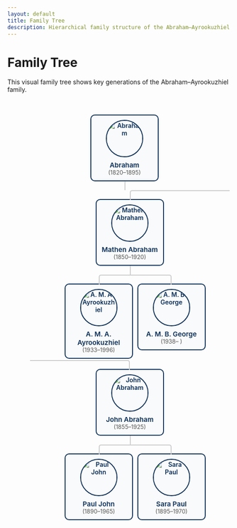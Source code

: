 ```yaml
---
layout: default
title: Family Tree
description: Hierarchical family structure of the Abraham–Ayrookuzhiel family
---
```


# Family Tree

This visual family tree shows key generations of the Abraham–Ayrookuzhiel family.

<div class="tree">
  <ul>
    <li>
      <a href="#">
        <img src="/assets/images/abraham.jpg" alt="Abraham" />
        <div class="name">Abraham</div>
        <div class="years">(1820–1895)</div>
      </a>
      <ul>
        <li>
          <a href="#">
            <img src="/assets/images/mathen.jpg" alt="Mathen Abraham" />
            <div class="name">Mathen Abraham</div>
            <div class="years">(1850–1920)</div>
          </a>
          <ul>
            <li>
              <a href="#">
                <img src="/assets/images/amaa.jpg" alt="A. M. A. Ayrookuzhiel" />
                <div class="name">A. M. A. Ayrookuzhiel</div>
                <div class="years">(1933–1996)</div>
              </a>
            </li>
            <li>
              <a href="#">
                <img src="/assets/images/george.jpg" alt="A. M. B. George" />
                <div class="name">A. M. B. George</div>
                <div class="years">(1938– )</div>
              </a>
            </li>
          </ul>
        </li>
        <li>
          <a href="#">
            <img src="/assets/images/john.jpg" alt="John Abraham" />
            <div class="name">John Abraham</div>
            <div class="years">(1855–1925)</div>
          </a>
          <ul>
            <li>
              <a href="#">
                <img src="/assets/images/paul.jpg" alt="Paul John" />
                <div class="name">Paul John</div>
                <div class="years">(1890–1965)</div>
              </a>
            </li>
            <li>
              <a href="#">
                <img src="/assets/images/sara.jpg" alt="Sara Paul" />
                <div class="name">Sara Paul</div>
                <div class="years">(1895–1970)</div>
              </a>
            </li>
          </ul>
        </li>
      </ul>
    </li>
  </ul>
</div>

<style>
/* =========================================================
   Simple CSS Family Tree (Responsive, with photos)
   Works inside Markdown + Jekyll default layout
   ========================================================= */
.tree {
  width: 100%;
  overflow-x: auto;
  padding-bottom: 2rem;
  text-align: center;
}

.tree ul {
  padding-top: 20px;
  position: relative;
  transition: all 0.5s;
  display: inline-block;
}

.tree li {
  float: left;
  text-align: center;
  list-style-type: none;
  position: relative;
  padding: 20px 5px 0 5px;
  transition: all 0.5s;
}

/* Connectors */
.tree li::before,
.tree li::after {
  content: '';
  position: absolute;
  top: 0;
  right: 50%;
  border-top: 2px solid #ccc;
  width: 50%;
  height: 20px;
}

.tree li::after {
  right: auto;
  left: 50%;
  border-left: 2px solid #ccc;
}

.tree li:only-child::after,
.tree li:only-child::before {
  display: none;
}

.tree li:only-child {
  padding-top: 0;
}

.tree li:first-child::before,
.tree li:last-child::after {
  border: 0 none;
}

.tree li:last-child::before {
  border-right: 2px solid #ccc;
  border-radius: 0 5px 0 0;
}

.tree li:first-child::after {
  border-radius: 5px 0 0 0;
}

.tree ul ul::before {
  content: '';
  position: absolute;
  top: 0;
  left: 50%;
  border-left: 2px solid #ccc;
  width: 0;
  height: 20px;
}

/* Node cards */
.tree a {
  border: 2px solid #0a2e57;
  padding: 10px;
  text-decoration: none;
  color: #0a2e57;
  font-weight: 600;
  display: inline-block;
  border-radius: 10px;
  transition: all 0.3s;
  background: #f9fafb;
  width: 130px;
}

.tree a:hover {
  background: #0a2e57;
  color: #fff;
  border-color: #0a2e57;
}

.tree a img {
  width: 80px;
  height: 80px;
  object-fit: cover;
  border-radius: 50%;
  border: 2px solid #0a2e57;
  margin-bottom: 8px;
}

.tree a .name {
  font-size: 0.95rem;
  font-weight: 600;
}

.tree a .years {
  font-size: 0.8rem;
  color: #555;
  font-weight: 400;
}

/* Clearfix */
.tree ul::after {
  content: "";
  display: table;
  clear: both;
}

/* Mobile adjustments */
@media (max-width: 600px) {
  .tree {
    overflow-x: scroll;
    overflow-y: visible;
    white-space: nowrap;
  }

  .tree ul {
    display: inline-block;
  }

  .tree li {
    display: inline-block;
    float: none;
    padding: 20px 10px;
  }

  /* Keep lines visible */
  .tree ul ul::before,
  .tree li::before,
  .tree li::after {
    display: block;
  }
}
</style>
